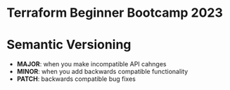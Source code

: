 # Terraform Beginner Bootcamp 2023

# Semantic Versioning

- **MAJOR**: when you make incompatible API cahnges
- **MINOR**: when you add backwards compatible functionality
- **PATCH**: backwards compatible bug fixes

